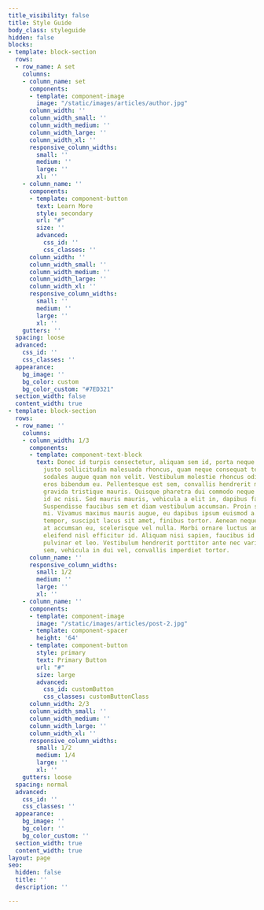 ```yaml
---
title_visibility: false
title: Style Guide
body_class: styleguide
hidden: false
blocks:
- template: block-section
  rows:
  - row_name: A set
    columns:
    - column_name: set
      components:
      - template: component-image
        image: "/static/images/articles/author.jpg"
      column_width: ''
      column_width_small: ''
      column_width_medium: ''
      column_width_large: ''
      column_width_xl: ''
      responsive_column_widths:
        small: ''
        medium: ''
        large: ''
        xl: ''
    - column_name: ''
      components:
      - template: component-button
        text: Learn More
        style: secondary
        url: "#"
        size: ''
        advanced:
          css_id: ''
          css_classes: ''
      column_width: ''
      column_width_small: ''
      column_width_medium: ''
      column_width_large: ''
      column_width_xl: ''
      responsive_column_widths:
        small: ''
        medium: ''
        large: ''
        xl: ''
    gutters: ''
  spacing: loose
  advanced:
    css_id: ''
    css_classes: ''
  appearance:
    bg_image: ''
    bg_color: custom
    bg_color_custom: "#7ED321"
  section_width: false
  content_width: true
- template: block-section
  rows:
  - row_name: ''
    columns:
    - column_width: 1/3
      components:
      - template: component-text-block
        text: Donec id turpis consectetur, aliquam sem id, porta neque. Mauris finibus,
          justo sollicitudin malesuada rhoncus, quam neque consequat tellus, tincidunt
          sodales augue quam non velit. Vestibulum molestie rhoncus odio, eget interdum
          eros bibendum eu. Pellentesque est sem, convallis hendrerit massa faucibus,
          gravida tristique mauris. Quisque pharetra dui commodo neque consequat dapibus
          id ac nisi. Sed mauris mauris, vehicula a elit in, dapibus faucibus nunc.
          Suspendisse faucibus sem et diam vestibulum accumsan. Proin sit amet dignissim
          mi. Vivamus maximus mauris augue, eu dapibus ipsum euismod a. Nulla in enim
          tempor, suscipit lacus sit amet, finibus tortor. Aenean neque risus, dignissim
          at accumsan eu, scelerisque vel nulla. Morbi ornare luctus ante, semper
          eleifend nisl efficitur id. Aliquam nisi sapien, faucibus id porttitor vitae,
          pulvinar et leo. Vestibulum hendrerit porttitor ante nec varius. Nam neque
          sem, vehicula in dui vel, convallis imperdiet tortor.
      column_name: ''
      responsive_column_widths:
        small: 1/2
        medium: ''
        large: ''
        xl: ''
    - column_name: ''
      components:
      - template: component-image
        image: "/static/images/articles/post-2.jpg"
      - template: component-spacer
        height: '64'
      - template: component-button
        style: primary
        text: Primary Button
        url: "#"
        size: large
        advanced:
          css_id: customButton
          css_classes: customButtonClass
      column_width: 2/3
      column_width_small: ''
      column_width_medium: ''
      column_width_large: ''
      column_width_xl: ''
      responsive_column_widths:
        small: 1/2
        medium: 1/4
        large: ''
        xl: ''
    gutters: loose
  spacing: normal
  advanced:
    css_id: ''
    css_classes: ''
  appearance:
    bg_image: ''
    bg_color: ''
    bg_color_custom: ''
  section_width: true
  content_width: true
layout: page
seo:
  hidden: false
  title: ''
  description: ''

---
```

